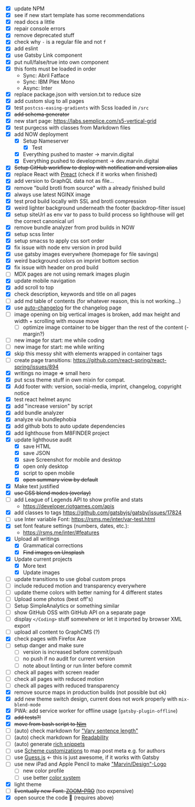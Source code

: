 - [x] update NPM
- [x] see if new start template has some recommendations
- [x] read docs a little
- [x] repair console errors
- [x] remove deprecated stuff
- [x] check why `-` is a regular file and not `f`
- [x] add eslint
- [x] use Gatsby Link component
- [x] put null/false/true into own component
- [x] this fonts must be loaded in order
  - Sync: Abril Fatface
  - Sync: IBM Plex Mono
  - Async: Inter
- [x] replace package.json with version.txt to reduce size
- [x] add custom slug to all pages
- [x] test `postcss-easing-gradients` with Scss loaded in `/src`
- [x] ~~add schema generator~~
- [x] new start page: https://labs.semplice.com/s5-vertical-grid
- [x] test purgecss with classes from Markdown files
- [x] add NOW deployment
  - [x] Setup Nameserver
    - [x] Test
  - [x] Everything pushed to master -> marvin.digital
  - [x] Everything pushed to development -> dev.marvin.digital
- [x] ~~Setup GitHub workflow to deploy with notification and version alias~~
- [x] replace React with [Preact][1] (check if it works when finished)
- [x] add version to GraphQL data not as file...
- [x] remove "build brotli from source" with a already finished build
- [x] always use latest NGINX image
- [x] test prod build locally with SSL and brotli compression
- [x] weird lighter background underneath the footer (backdrop-filter issue)
- [x] setup siteUrl as env var to pass to build process so lighthouse will get the correct
      canonical url
- [x] remove bundle analyzer from prod builds in NOW
- [x] setup scss linter
- [x] setup smacss to apply css sort order
- [x] fix issue with node env version in prod build
- [x] use gatsby images everywhere (homepage for file savings)
- [x] weird background colors on imprint bottom section
- [x] fix issue with header on prod build
- [ ] MDX pages are not using remark images plugin
- [x] update mobile navigation
- [x] add scroll to top
- [x] check description, keywords and title on all pages
- [ ] add md table of contents (for whatever reason, this is not working...)
- [x] use [auto-changelog](https://github.com/CookPete/auto-changelog) for the changelog
      page
- [ ] image opening on big vertical images is broken, add max height and width + scrolling
      with mouse move
  - [ ] optimize image container to be bigger than the rest of the content (-margin?)
- [ ] new image for start: me while coding
- [ ] new image for start: me while writing
- [x] skip this messy shit with elements wrapped in container tags
- [ ] create page transitions: https://github.com/react-spring/react-spring/issues/894
- [x] writings no image => small hero
- [x] put scss theme stuff in own mixin for compat.
- [x] Add footer with: version, social-media, imprint, changelog, copyright notice
- [x] test react helmet async
- [x] add "increase version" by script
- [x] add bundle analyzer
- [x] analyze via bundlephobia
- [x] add github bots to auto update dependencies
- [x] add lighthouse from M8FINDER project
- [x] update lighthouse audit
  - [x] save HTML
  - [x] save JSON
  - [x] save Screenshot for mobile and desktop
  - [x] open only desktop
  - [x] script to open mobile
  - [x] ~~open summary view by default~~
- [x] Make text justified
- [x] ~~use CSS blend modes (overlay)~~
- [ ] add League of Legends API to show profile and stats
  - https://developer.riotgames.com/apis
- [x] add classes to tags https://github.com/gatsbyjs/gatsby/issues/17824
- [ ] use Inter variable Font: https://rsms.me/inter/var-test.html
- [x] set font feature settings (numbers, dates, etc.):
  - https://rsms.me/inter/#features
- [x] Upload all writings
  - [x] Grammatical corrections
  - [x] ~~Find images on Unsplash~~
- [x] Update current projects
  - [x] More text
  - [x] Update images
- [ ] update transitions to use global custom props
- [ ] include reduced motion and transparency everywhere
- [ ] update theme colors with better naming for 4 different states
- [ ] Upload some photos (best off's)
- [ ] Setup SimpleAnalytics or something similar
- [ ] show GitHub OSS with GitHub API on a separate page
- [ ] display `</Coding>` stuff somewhere or let it imported by browser XML export
- [ ] upload all content to GraphCMS (?)
- [x] check pages with Firefox Axe
- [ ] setup danger and make sure
  - [ ] version is increased before commit/push
  - [ ] no push if no audit for current version
  - [ ] note about linting or run linter before commit
- [ ] check all pages with screen reader
- [ ] check all pages with reduced motion
- [ ] check all pages with reduced transparency
- [x] remove source maps in production builds (not possible but ok)
- [x] add new theme switch design, current does not work properly with `mix-blend-mode`
- [x] PWA: add service worker for offline usage (`gatsby-plugin-offline`)
- [x] ~~add tests?!~~
- [x] ~~move from bash script to [Nim][2]~~
- [ ] (auto) check markdown for ["Vary sentence length"][3]
- [ ] (auto) check markdown for [Readability][4]
- [ ] (auto) generate [rich snippets][5]
- [ ] use [Scheme customizations][6] to map post meta e.g. for authors
- [ ] use [Guess.js][7] <- this is just awesome, if it works with Gatsby
- [ ] use new iPad and Apple Pencil to make ["Marvin/Design"-Logo][8]
  - [ ] new color profile
  - [ ] use better [color system][10]
- [x] light theme
- [ ] ~~Eventually new Font: [ZOOM-PRO][9]~~ (too expensive)
- [x] open source the code 🤫 (requires above)

[1]: https://www.gatsbyjs.org/packages/gatsby-plugin-preact/
[2]: https://nim-lang.org/docs/tut1.html
[3]: https://github.com/wooorm/write-music
[4]: https://wooorm.com/readability/
[5]: https://www.gatsbyjs.org/docs/seo/
[6]: https://www.gatsbyjs.org/docs/schema-customization/#foreign-key-fields
[7]: https://github.com/guess-js/guess/issues/233#issuecomment-537542342
[8]:
  https://cdn.dribbble.com/uploads/2566/original/3b90b34984de0d727ac99e2fc28afda8.png?1569966332
[9]: https://thedesignersfoundry.com/zoom-pro
[10]: https://stripe.com/de/blog/accessible-color-systems
